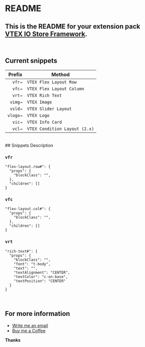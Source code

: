 # README

## This is the README for your extension pack [VTEX IO Store Framework](https://developers.vtex.com/vtex-developer-docs/docs/overview-5).

<br>

## Current snippets

|   Prefix | Method                        |
| -------: | ----------------------------- |
|   `vfr→` | `VTEX Flex Layout Row`        |
|   `vfc→` | `VTEX Flex Layout Column`     |
|   `vrt→` | `VTEX Rich Text`              |
|  `vimg→` | `VTEX Image`                  |
|  `vsld→` | `VTEX Slider Layout`          |
| `vlogo→` | `VTEX Logo`                   |
|   `vic→` | `VTEX Info Card`              |
|   `vcl→` | `VTEX Condition Layout (2.x)` |

<br>
## Snippets Description

### `vfr`

```jsonc
"flex-layout.row#": {
  "props": {
    "blockClass": "",
  },
  "children": []
}
```

### `vfc`

```jsonc
"flex-layout.col#": {
  "props": {
    "blockClass": "",
  },
  "children": []
}
```

### `vrt`

```jsonc
"rich-text#": {
  "props": {
    "blockClass": "",
    "font": "t-body",
    "text": "",
    "textAlignment": "CENTER",
    "textColor": "c-on-base",
    "textPosition": "CENTER"
  }
}
```
<br>

## For more information

* [Write me an email](brendonguedes@icloud.com)
* [Buy me a Coffee](ko-fi.com/brendonguedes)

**Thanks**
